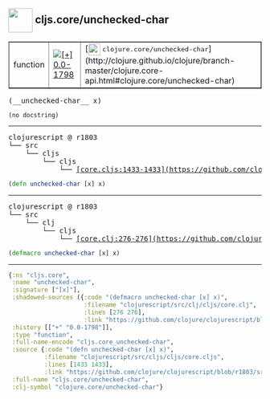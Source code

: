 ## <img width="48px" valign="middle" src="http://i.imgur.com/Hi20huC.png"> cljs.core/unchecked-char

 <table border="1">
<tr>
<td>function</td>
<td><a href="https://github.com/cljsinfo/api-refs/tree/0.0-1798"><img valign="middle" alt="[+] 0.0-1798" src="https://img.shields.io/badge/+-0.0--1798-lightgrey.svg"></a> </td>
<td>
[<img height="24px" valign="middle" src="http://i.imgur.com/1GjPKvB.png"> <samp>clojure.core/unchecked-char</samp>](http://clojure.github.io/clojure/branch-master/clojure.core-api.html#clojure.core/unchecked-char)
</td>
</tr>
</table>

 <samp>
(__unchecked-char__ x)<br>
</samp>

```
(no docstring)
```

---

 <pre>
clojurescript @ r1803
└── src
    └── cljs
        └── cljs
            └── <ins>[core.cljs:1433-1433](https://github.com/clojure/clojurescript/blob/r1803/src/cljs/cljs/core.cljs#L1433-L1433)</ins>
</pre>

```clj
(defn unchecked-char [x] x)
```


---

 <pre>
clojurescript @ r1803
└── src
    └── clj
        └── cljs
            └── <ins>[core.clj:276-276](https://github.com/clojure/clojurescript/blob/r1803/src/clj/cljs/core.clj#L276-L276)</ins>
</pre>

```clj
(defmacro unchecked-char [x] x)
```

---

```clj
{:ns "cljs.core",
 :name "unchecked-char",
 :signature ["[x]"],
 :shadowed-sources ({:code "(defmacro unchecked-char [x] x)",
                     :filename "clojurescript/src/clj/cljs/core.clj",
                     :lines [276 276],
                     :link "https://github.com/clojure/clojurescript/blob/r1803/src/clj/cljs/core.clj#L276-L276"}),
 :history [["+" "0.0-1798"]],
 :type "function",
 :full-name-encode "cljs.core_unchecked-char",
 :source {:code "(defn unchecked-char [x] x)",
          :filename "clojurescript/src/cljs/cljs/core.cljs",
          :lines [1433 1433],
          :link "https://github.com/clojure/clojurescript/blob/r1803/src/cljs/cljs/core.cljs#L1433-L1433"},
 :full-name "cljs.core/unchecked-char",
 :clj-symbol "clojure.core/unchecked-char"}

```
